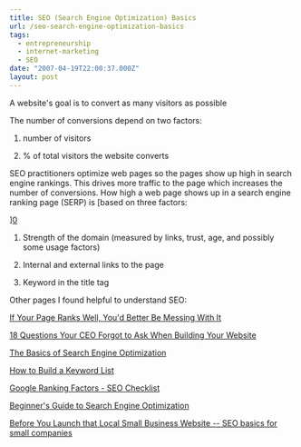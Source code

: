 ```yaml
---
title: SEO (Search Engine Optimization) Basics
url: /seo-search-engine-optimization-basics
tags:
  - entrepreneurship
  - internet-marketing
  - SEO
date: "2007-04-19T22:00:37.000Z"
layout: post
---
```


A website's goal is to convert as many visitors as possible  

  

The number of conversions depend on two factors:  


  

1. number of visitors  

2. % of total visitors the website converts  

  

SEO practitioners optimize web pages so the pages show up high in search engine rankings. This drives more traffic to the page which increases the number of conversions. How high a web page shows up in a search engine ranking page (SERP) is [based on three factors:  

][0]  


  

1. Strength of the domain (measured by links, trust, age, and possibly some usage factors)  

2. Internal and external links to the page  

3. Keyword in the title tag  

  

Other pages I found helpful to understand SEO:  

[If Your Page Ranks Well, You'd Better Be Messing With It][1]  

[18 Questions Your CEO Forgot to Ask When Building Your Website][2]  

[The Basics of Search Engine Optimization][3]  

[How to Build a Keyword List][4]  

[Google Ranking Factors - SEO Checklist][5]  

[Beginner's Guide to Search Engine Optimization][6]  

[Before You Launch that Local Small Business Website -- SEO basics for small companies][7]

[0]: http://www.seomoz.org/blog/if-your-page-ranks-well-youd-better-be-messing-with-it "SEO ranking factors"
[1]: http://www.seomoz.org/blog/if-your-page-ranks-well-youd-better-be-messing-with-it
[2]: http://www.stuntdubl.com/2006/10/04/website-questions/
[3]: http://blog.outer-court.com/archive/2007-01-07-n13.html
[4]: http://www.bruceclay.com/ppc/keywordshowto.htm
[5]: http://www.vaughns-1-pagers.com/internet/google-ranking-factors.htm
[6]: http://www.seomoz.org/article/beginners-guide-to-search-engine-optimization
[7]: http://www.sugarrae.com/blog/before-you-launch-that-local-small-business-website/ "Permanent Link to Before You Launch that Local Small Business Website"